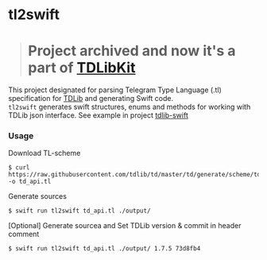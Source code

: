 # tl2swift

> # Project archived and now it's a part of [TDLibKit](https://github.com/Swiftgram/TDLibKit/tree/main/scripts/tl2swift)

This project designated for parsing Telegram Type Language (.tl) specification for [TDLib](https://github.com/tdlib/td) and generating Swift code. <br>
`tl2swift` generates swift structures, enums and methods for working with TDLib json interface. See example in project [tdlib-swift](https://github.com/modestman/tdlib-swift)


### Usage 
Download TL-scheme

```shell
$ curl https://raw.githubusercontent.com/tdlib/td/master/td/generate/scheme/td_api.tl -o td_api.tl
```

Generate sources
```shell
$ swift run tl2swift td_api.tl ./output/
```

[Optional] Generate sourcea and Set TDLib version & commit in header comment
```shell
$ swift run tl2swift td_api.tl ./output/ 1.7.5 73d8fb4
```
